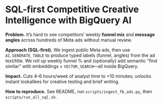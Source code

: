 # SQL-first Competitive Creative Intelligence with BigQuery AI

**Problem.** It’s hard to see competitors’ weekly **funnel mix** and **message angles** across hundreds of Meta ads without manual review.

**Approach (SQL-first).** We ingest public Meta ads, then use `AI.GENERATE_TABLE` to produce typed labels (funnel, angles) from the ad text/title. We roll up weekly funnel % and (optionally) add semantic “find similar” with embeddings + `VECTOR_SEARCH`—all inside BigQuery.

**Impact.** Cuts 4–6 hours/week of analyst time to <10 minutes; unlocks instant lookalikes for creative testing and brief writing.

**How to reproduce.** See README, run `scripts/ingest_fb_ads.py`, then `scripts/run_all_sql.sh`.
